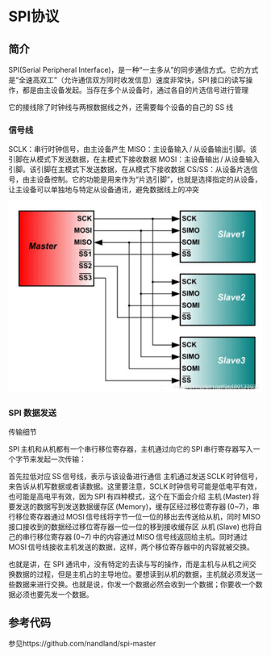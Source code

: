 SPI协议
================================================================

简介
----------------------------------------------------------------

SPI(Serial Peripheral Interface)，是一种“一主多从”的同步通信方式。它的方式是“全速高双工”（允许通信双方同时收发信息）速度非常快，SPI 接口的读写操作，都是由主设备发起。当存在多个从设备时，通过各自的片选信号进行管理

它的接线除了时钟线与两根数据线之外，还需要每个设备的自己的 SS 线

### 信号线
SCLK：串行时钟信号，由主设备产生
MISO：主设备输入 / 从设备输出引脚。该引脚在从模式下发送数据，在主模式下接收数据
MOSI：主设备输出 / 从设备输入引脚。该引脚在主模式下发送数据，在从模式下接收数据
CS/SS：从设备片选信号，由主设备控制。它的功能是用来作为“片选引脚”，也就是选择指定的从设备，让主设备可以单独地与特定从设备通讯，避免数据线上的冲突

![](SPI.jpg)

### SPI 数据发送

传输细节

SPI 主机和从机都有一个串行移位寄存器，主机通过向它的 SPI 串行寄存器写入一个字节来发起一次传输：

首先拉低对应 SS 信号线，表示与该设备进行通信
主机通过发送 SCLK 时钟信号，来告诉从机写数据或者读数据。这里要注意，SCLK 时钟信号可能是低电平有效，也可能是高电平有效，因为 SPI 有四种模式，这个在下面会介绍
主机 (Master) 将要发送的数据写到发送数据缓存区 (Memory)，缓存区经过移位寄存器 (0~7)，串行移位寄存器通过 MOSI 信号线将字节一位一位的移出去传送给从机，同时 MISO 接口接收到的数据经过移位寄存器一位一位的移到接收缓存区
从机 (Slave) 也将自己的串行移位寄存器 (0~7) 中的内容通过 MISO 信号线返回给主机。同时通过 MOSI 信号线接收主机发送的数据，这样，两个移位寄存器中的内容就被交换。

也就是讲，在 SPI 通讯中，没有特定的去读与写的操作，而是主机与从机之间交换数据的过程，但是主机占的主导地位。要想读到从机的数据，主机就必须发送一些数据来进行交换。也就是说，你发一个数据必然会收到一个数据；你要收一个数据必须也要先发一个数据。


参考代码
---------------
参见https://github.com/nandland/spi-master
